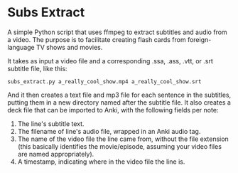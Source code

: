 # Subs Extract

A simple Python script that uses ffmpeg to extract subtitles and audio from a video.  The purpose is to facilitate creating flash cards from foreign-language TV shows and movies.

It takes as input a video file and a corresponding .ssa, .ass, .vtt, or .srt subtitle file, like this:

```
subs_extract.py a_really_cool_show.mp4 a_really_cool_show.srt
```

And it then creates a text file and mp3 file for each sentence in the subtitles, putting them in a new directory named after the subtitle file.  It also creates a deck file that can be imported to Anki, with the following fields per note:

1. The line's subtitle text.
2. The filename of line's audio file, wrapped in an Anki audio tag.
3. The name of the video file the line came from, without the file extension (this basically identifies the movie/episode, assuming your video files are named appropriately).
4. A timestamp, indicating where in the video file the line is.
